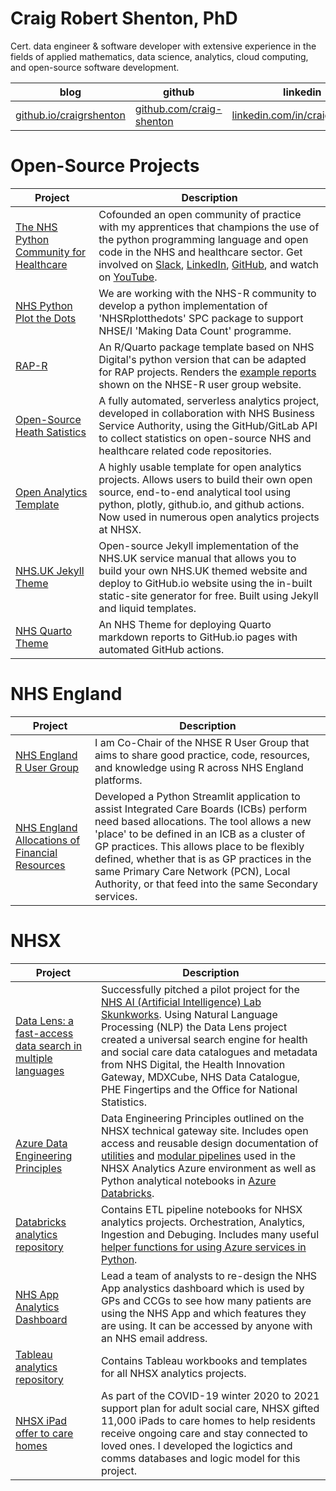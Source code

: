 # Craig Robert Shenton, PhD

Cert. data engineer & software developer with extensive experience in the fields of applied mathematics, data science, analytics, cloud computing, and open-source software development.

|blog|github|linkedin|
|---|---|---|
|<a href="https://craig-shenton.github.io/craigrshenton/">github.io/craigrshenton|<a href="https://github.com/craig-shenton">github.com/craig-shenton</a>|<a href="https://www.linkedin.com/in/craigrshenton/">linkedin.com/in/craigrshenton</a>|

# Open-Source Projects

| Project | Description |
|---------|-------------|
| [The NHS Python Community for Healthcare](https://nhs-pycom.net/) | Cofounded an open community of practice with my apprentices that champions the use of the python programming language and open code in the NHS and healthcare sector. Get involved on [Slack](https://join.slack.com/t/nhs-pycom/shared_invite/zt-z6h1hszo-3_w68FdalVM2EATVVdgCuw), [LinkedIn](https://www.linkedin.com/company/nhs-python-community/posts/), [GitHub](https://github.com/nhs-pycom), and watch on [YouTube](https://www.youtube.com/channel/UC_jacmsGNZQR5BPP7h0EtXw/videos). |
| [NHS Python Plot the Dots](https://nhs-pycom.github.io/nhspy-plotthedots/) | We are working with the NHS-R community to develop a python implementation of 'NHSRplotthedots' SPC package to support NHSE/I 'Making Data Count' programme. |
| [RAP-R](https://nhsengland.github.io/nhs-r-reporting/examples/ae_attendance.html) | An R/Quarto package template based on NHS Digital's python version that can be adapted for RAP projects. Renders the [example reports](https://nhsengland.github.io/nhs-r-reporting/#example-analytical-reports) shown on the NHSE-R user group website. |
| [Open-Source Heath Satistics](https://nhs-pycom.github.io/opensource-health-statistics/) | A fully automated, serverless analytics project, developed in collaboration with NHS Business Service Authority, using the GitHub/GitLab API to collect statistics on open-source NHS and healthcare related code repositories. |
| [Open Analytics Template](https://github.com/nhsx/open-analytics-template) | A highly usable template for open analytics projects. Allows users to build their own open source, end-to-end analytical tool using python, plotly, github.io, and github actions. Now used in numerous open analytics projects at NHSX. |
| [NHS.UK Jekyll Theme](https://craig-shenton.github.io/nhsuk-static-jekyll/) | Open-source Jekyll implementation of the NHS.UK service manual that allows you to build your own NHS.UK themed website and deploy to GitHub.io website using the in-built static-site generator for free. Built using Jekyll and liquid templates. |
| [NHS Quarto Theme](https://craig-shenton.github.io/quarto-nhs-theme/) | An NHS Theme for deploying Quarto markdown reports to GitHub.io pages with automated GitHub actions. |

# NHS England

| Project | Description |
|---------|-------------|
| [NHS England R User Group](https://nhsengland.github.io/nhs-r-reporting/) | I am Co-Chair of the NHSE R User Group that aims to share good practice, code, resources, and knowledge using R across NHS England platforms. |
| [NHS England Allocations of Financial Resources](https://www.england.nhs.uk/allocations/) | Developed a Python Streamlit application to assist Integrated Care Boards (ICBs) perform need based allocations. The tool allows a new 'place' to be defined in an ICB as a cluster of GP practices. This allows place to be flexibly defined, whether that is as GP practices in the same Primary Care Network (PCN), Local Authority, or that feed into the same Secondary services. |

# NHSX

| Project | Description |
|---------|-------------|
| [Data Lens: a fast-access data search in multiple languages](https://www.nhsx.nhs.uk/ai-lab/explore-all-resources/develop-ai/data-lens-a-fast-access-data-search-in-multiple-languages/) | Successfully pitched a pilot project for the [NHS AI (Artificial Intelligence) Lab Skunkworks](https://nhsx.github.io/skunkworks/data-lens). Using Natural Language Processing (NLP) the Data Lens project created a universal search engine for health and social care data catalogues and metadata from NHS Digital, the Health Innovation Gateway, MDXCube, NHS Data Catalogue, PHE Fingertips and the Office for National Statistics. |
| [Azure Data Engineering Principles](https://nhsx.github.io/AnalyticsUnit/azure-de-principles.html) | Data Engineering Principles outlined on the NHSX technical gateway site. Includes open access and reusable design documentation of [utilities](https://nhsx.github.io/au-data-engineering/adfutilities.html) and [modular pipelines](https://nhsx.github.io/au-data-engineering/adfpipelines.html) used in the NHSX Analytics Azure environment as well as Python analytical notebooks in [Azure Databricks](https://github.com/nhsx/au-azure-databricks). |
| [Databricks analytics repository](https://github.com/nhsx/au-azure-databricks-cicd) | Contains ETL pipeline notebooks for NHSX analytics projects. Orchestration, Analytics, Ingestion and Debuging. Includes many useful [helper functions for using Azure services in Python](https://github.com/nhsx/au-azure-databricks-cicd/blob/main/functions/dbrks_helper_functions.py). |
| [NHS App Analytics Dashboard](https://digital.nhs.uk/services/nhs-app/nhs-app-dashboard) | Lead a team of analysts to re-design the NHS App analystics dashboard which is used by GPs and CCGs to see how many patients are using the NHS App and which features they are using. It can be accessed by anyone with an NHS email address. |
| [Tableau analytics repository](https://github.com/nhsx/au-tableau-analytics) | Contains Tableau workbooks and templates for all NHSX analytics projects. |
| [NHSX iPad offer to care homes](https://transform.england.nhs.uk/covid-19-response/social-care/ipad-offer-care-homes/) | As part of the COVID-19 winter 2020 to 2021 support plan for adult social care, NHSX gifted 11,000 iPads to care homes to help residents receive ongoing care and stay connected to loved ones. I developed the logictics and comms databases and logic model for this project. |

<!--
**craig-shenton/craig-shenton** is a ✨ _special_ ✨ repository because its `README.md` (this file) appears on your GitHub profile. -->
